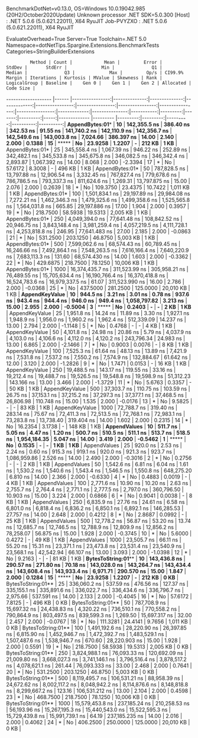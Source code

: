 
BenchmarkDotNet=v0.13.0, OS=Windows 10.0.19042.985 (20H2/October2020Update)
Unknown processor
.NET SDK=5.0.300
  [Host]     : .NET 5.0.6 (5.0.621.22011), X64 RyuJIT
  Job-PVYZXO : .NET 5.0.6 (5.0.621.22011), X64 RyuJIT

EvaluateOverhead=True  Server=True  Toolchain=.NET 5.0  
Namespace=dotNetTips.Spargine.Extensions.BenchmarkTests  Categories=StringBuilderExtensions  

             Method | Count |            Mean |         Error |        StdDev |       StdErr |             Min |              Q1 |          Median |              Q3 |             Max |         Op/s | CI99.9% Margin | Iterations | Kurtosis | MValue | Skewness | Rank | LogicalGroup | Baseline |    Gen 0 |    Gen 1 |    Gen 2 | Allocated | Code Size |
------------------- |------ |----------------:|--------------:|--------------:|-------------:|----------------:|----------------:|----------------:|----------------:|----------------:|-------------:|---------------:|-----------:|---------:|-------:|---------:|-----:|------------- |--------- |---------:|---------:|---------:|----------:|----------:|
    **AppendBytes:01*** |    **10** |    **142,355.5 ns** |     **386.40 ns** |     **342.53 ns** |     **91.55 ns** |    **141,740.2 ns** |    **142,110.9 ns** |    **142,356.7 ns** |    **142,549.6 ns** |    **143,003.8 ns** |     **7,024.66** |     **386.397 ns** |      **14.00** |    **2.140** |  **2.000** |   **0.1388** |   **15** |            ***** |       **No** |  **23.9258** |   **1.2207** |        **-** |    **212 KB** |      **1 KB** |
    AppendBytes:01* |    25 |    345,558.4 ns |   1,067.39 ns |     946.22 ns |    252.89 ns |    342,482.1 ns |    345,533.8 ns |    345,675.8 ns |    346,082.5 ns |    346,342.4 ns |     2,893.87 |   1,067.392 ns |      14.00 |    8.068 |  2.000 |  -2.3394 |   17 |            * |       No |  57.6172 |   8.3008 |        - |    496 KB |      1 KB |
    AppendBytes:01* |    50 |    787,828.5 ns |  13,797.88 ns |  12,906.54 ns |  3,332.45 ns |    767,827.4 ns |    779,678.6 ns |    786,786.5 ns |    793,337.3 ns |    811,624.6 ns |     1,269.31 |  13,797.875 ns |      15.00 |    2.076 |  2.000 |   0.2639 |   18 |            * |       No | 109.3750 |  23.4375 |  10.7422 |  1,011 KB |      1 KB |
    AppendBytes:01* |   100 |  1,501,834.1 ns |  29,197.89 ns |  29,984.08 ns |  7,272.21 ns |  1,462,346.3 ns |  1,479,325.6 ns |  1,499,358.6 ns |  1,525,565.8 ns |  1,564,031.8 ns |       665.85 |  29,197.886 ns |      17.00 |    1.904 |  2.000 |   0.3957 |   19 |            * |       No | 218.7500 |  58.5938 |  19.5313 |  2,005 KB |      1 KB |
    AppendBytes:01* |   250 |  4,049,394.0 ns |  77,641.48 ns | 108,842.52 ns | 20,946.75 ns |  3,843,148.4 ns |  3,981,259.4 ns |  4,057,219.5 ns |  4,111,728.1 ns |  4,253,818.8 ns |       246.95 |  77,641.483 ns |      27.00 |    2.185 |  2.000 |  -0.0863 |   21 |            * |       No | 531.2500 | 203.1250 |  46.8750 |  5,003 KB |      1 KB |
    AppendBytes:01* |   500 |  7,599,062.6 ns |  68,574.43 ns |  60,789.45 ns | 16,246.66 ns |  7,492,864.1 ns |  7,548,263.5 ns |  7,616,166.4 ns |  7,640,220.9 ns |  7,683,113.3 ns |       131.60 |  68,574.430 ns |      14.00 |    1.603 |  2.000 |  -0.3362 |   22 |            * |       No | 429.6875 | 218.7500 |  78.1250 | 10,006 KB |      1 KB |
    AppendBytes:01* |  1000 | 16,374,435.7 ns | 311,523.99 ns | 305,958.21 ns | 76,489.55 ns | 15,705,634.4 ns | 16,190,766.4 ns | 16,370,418.8 ns | 16,524,783.6 ns | 16,979,337.5 ns |        61.07 | 311,523.990 ns |      16.00 |    2.786 |  2.000 |  -0.0368 |   25 |            * |       No | 437.5000 | 281.2500 | 125.0000 | 20,010 KB |      1 KB |
     **AppendKeyValue** |    **10** |        **944.5 ns** |       **3.21 ns** |       **3.01 ns** |      **0.78 ns** |        **937.6 ns** |        **943.4 ns** |        **944.4 ns** |        **946.0 ns** |        **949.4 ns** | **1,058,797.82** |       **3.213 ns** |      **15.00** |    **2.955** |  **2.000** |  **-0.5004** |    **3** |            ***** |       **No** |   **0.2403** |        **-** |        **-** |      **2 KB** |      **1 KB** |
     AppendKeyValue |    25 |      1,951.8 ns |      14.24 ns |      11.89 ns |      3.30 ns |      1,927.1 ns |      1,948.9 ns |      1,956.0 ns |      1,960.2 ns |      1,962.4 ns |   512,339.09 |      14.237 ns |      13.00 |    2.794 |  2.000 |  -1.1148 |    5 |            * |       No |   0.4768 |        - |        - |      4 KB |      1 KB |
     AppendKeyValue |    50 |      4,101.8 ns |      24.98 ns |      20.86 ns |      5.79 ns |      4,037.9 ns |      4,103.0 ns |      4,106.6 ns |      4,112.0 ns |      4,120.2 ns |   243,796.34 |      24.983 ns |      13.00 |    6.865 |  2.000 |  -2.1466 |    7 |            * |       No |   0.9003 |   0.0076 |        - |      8 KB |      1 KB |
     AppendKeyValue |   100 |      7,525.3 ns |      61.64 ns |      48.13 ns |     13.89 ns |      7,421.9 ns |      7,531.8 ns |      7,537.2 ns |      7,550.2 ns |      7,574.9 ns |   132,884.67 |      61.642 ns |      12.00 |    3.120 |  2.000 |  -1.2826 |    9 |            * |       No |   1.7471 |   0.0153 |        - |     16 KB |      1 KB |
     AppendKeyValue |   250 |     19,488.5 ns |     143.17 ns |     119.55 ns |     33.16 ns |     19,212.4 ns |     19,488.7 ns |     19,526.5 ns |     19,548.8 ns |     19,598.9 ns |    51,312.23 |     143.166 ns |      13.00 |    3.466 |  2.000 |  -1.3729 |   11 |            * |       No |   5.6763 |   0.3357 |        - |     50 KB |      1 KB |
     AppendKeyValue |   500 |     37,303.7 ns |     110.75 ns |     103.59 ns |     26.75 ns |     37,153.1 ns |     37,215.2 ns |     37,297.3 ns |     37,377.1 ns |     37,468.5 ns |    26,806.98 |     110.748 ns |      15.00 |    1.535 |  2.000 |  -0.0176 |   13 |            * |       No |   9.5825 |        - |        - |     83 KB |      1 KB |
     AppendKeyValue |  1000 |     72,788.7 ns |     319.40 ns |     283.14 ns |     75.67 ns |     72,411.3 ns |     72,513.5 ns |     72,768.1 ns |     72,983.1 ns |     73,283.8 ns |    13,738.40 |     319.404 ns |      14.00 |    1.602 |  2.000 |   0.2315 |   14 |            * |       No |  16.2354 |   3.1738 |        - |    148 KB |      1 KB |
       **AppendValues** |    **10** |        **511.7 ns** |       **5.05 ns** |       **4.47 ns** |      **1.20 ns** |        **500.7 ns** |        **510.5 ns** |        **511.1 ns** |        **513.7 ns** |        **518.5 ns** | **1,954,184.35** |       **5.047 ns** |      **14.00** |    **3.419** |  **2.000** |  **-0.5462** |    **1** |            ***** |       **No** |   **0.1535** |        **-** |        **-** |      **1 KB** |      **1 KB** |
       AppendValues |    25 |        920.0 ns |       2.53 ns |       2.24 ns |      0.60 ns |        915.3 ns |        919.1 ns |        920.0 ns |        921.3 ns |        923.7 ns | 1,086,959.86 |       2.526 ns |      14.00 |    2.490 |  2.000 |  -0.3016 |    2 |            * |       No |   0.2756 |        - |        - |      2 KB |      1 KB |
       AppendValues |    50 |      1,542.6 ns |       6.81 ns |       6.04 ns |      1.61 ns |      1,530.2 ns |      1,540.6 ns |      1,543.4 ns |      1,546.5 ns |      1,550.8 ns |   648,275.20 |       6.810 ns |      14.00 |    2.366 |  2.000 |  -0.6330 |    4 |            * |       No |   0.4883 |   0.0019 |        - |      4 KB |      1 KB |
       AppendValues |   100 |      2,771.6 ns |      10.90 ns |      10.20 ns |      2.63 ns |      2,755.7 ns |      2,764.4 ns |      2,771.1 ns |      2,777.5 ns |      2,797.0 ns |   360,796.50 |      10.903 ns |      15.00 |    3.224 |  2.000 |   0.6866 |    6 |            * |       No |   0.9041 |   0.0038 |        - |      8 KB |      1 KB |
       AppendValues |   250 |      6,835.9 ns |      27.76 ns |      24.61 ns |      6.58 ns |      6,801.0 ns |      6,818.4 ns |      6,836.2 ns |      6,850.1 ns |      6,892.1 ns |   146,285.53 |      27.757 ns |      14.00 |    2.648 |  2.000 |   0.4212 |    8 |            * |       No |   2.8687 |   0.0992 |        - |     25 KB |      1 KB |
       AppendValues |   500 |     12,778.2 ns |      56.87 ns |      53.20 ns |     13.74 ns |     12,685.7 ns |     12,746.5 ns |     12,788.9 ns |     12,809.9 ns |     12,856.2 ns |    78,258.07 |      56.875 ns |      15.00 |    1.928 |  2.000 |  -0.3745 |   10 |            * |       No |   5.6000 |   0.4272 |        - |     49 KB |      1 KB |
       AppendValues |  1000 |     23,505.7 ns |      66.11 ns |      55.20 ns |     15.31 ns |     23,371.1 ns |     23,473.8 ns |     23,531.4 ns |     23,540.9 ns |     23,568.1 ns |    42,542.94 |      66.107 ns |      13.00 |    3.093 |  2.000 |  -1.0398 |   12 |            * |       No |   9.2163 |        - |        - |     81 KB |      1 KB |
 **BytesToString:01**** |    **10** |    **143,436.8 ns** |     **290.57 ns** |     **271.80 ns** |     **70.18 ns** |    **143,028.0 ns** |    **143,264.7 ns** |    **143,434.4 ns** |    **143,608.4 ns** |    **143,933.4 ns** |     **6,971.71** |     **290.570 ns** |      **15.00** |    **1.847** |  **2.000** |   **0.1284** |   **15** |            ***** |       **No** |  **23.9258** |   **1.2207** |        **-** |    **212 KB** |      **0 KB** |
 BytesToString:01** |    25 |    336,060.2 ns |     537.59 ns |     476.56 ns |    127.37 ns |    335,155.1 ns |    335,891.6 ns |    336,022.7 ns |    336,434.6 ns |    336,796.7 ns |     2,975.66 |     537.591 ns |      14.00 |    2.133 |  2.000 |  -0.4045 |   16 |            * |       No |  57.6172 |   7.8125 |        - |    496 KB |      0 KB |
 BytesToString:01** |    50 |    787,708.9 ns |  15,697.32 ns |  24,438.83 ns |  4,320.22 ns |    736,510.1 ns |    770,558.2 ns |    790,864.9 ns |    803,497.5 ns |    839,599.3 ns |     1,269.50 |  15,697.317 ns |      32.00 |    2.457 |  2.000 |  -0.0767 |   18 |            * |       No | 111.3281 |  24.4141 |   9.7656 |  1,011 KB |      0 KB |
 BytesToString:01** |   100 |  1,491,192.6 ns |  28,220.90 ns |  26,397.85 ns |  6,815.90 ns |  1,452,946.7 ns |  1,472,392.7 ns |  1,483,529.1 ns |  1,507,487.6 ns |  1,538,946.7 ns |       670.60 |  28,220.903 ns |      15.00 |    1.928 |  2.000 |   0.5591 |   19 |            * |       No | 218.7500 |  58.5938 |  19.5313 |  2,005 KB |      0 KB |
 BytesToString:01** |   250 |  3,824,988.1 ns |  76,093.33 ns | 120,692.09 ns | 21,009.80 ns |  3,668,027.3 ns |  3,741,146.1 ns |  3,796,516.4 ns |  3,878,517.2 ns |  4,078,621.1 ns |       261.44 |  76,093.333 ns |      33.00 |    2.468 |  2.000 |   0.7641 |   20 |            * |       No | 531.2500 | 203.1250 |  46.8750 |  5,003 KB |      0 KB |
 BytesToString:01** |   500 |  8,119,495.7 ns | 106,531.21 ns |  88,958.39 ns | 24,672.62 ns |  8,002,117.2 ns |  8,048,942.2 ns |  8,114,876.6 ns |  8,148,818.8 ns |  8,299,667.2 ns |       123.16 | 106,531.212 ns |      13.00 |    2.104 |  2.000 |   0.4598 |   23 |            * |       No | 468.7500 | 218.7500 |  78.1250 | 10,006 KB |      0 KB |
 BytesToString:01** |  1000 | 15,579,453.8 ns | 237,185.24 ns | 210,258.53 ns | 56,193.96 ns | 15,267,195.3 ns | 15,440,543.0 ns | 15,522,595.3 ns | 15,729,439.8 ns | 15,991,739.1 ns |        64.19 | 237,185.235 ns |      14.00 |    2.016 |  2.000 |   0.4062 |   24 |            * |       No | 406.2500 | 250.0000 | 125.0000 | 20,010 KB |      0 KB |

